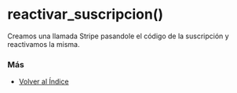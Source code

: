 # reactivar_suscripcion()

Creamos una llamada Stripe pasandole el código de la suscripción y reactivamos la misma.

### Más

  * [Volver al Índice](./index.md)
